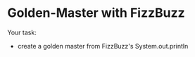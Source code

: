 # Golden-Master with FizzBuzz

Your task:
* create a golden master from FizzBuzz's System.out.println